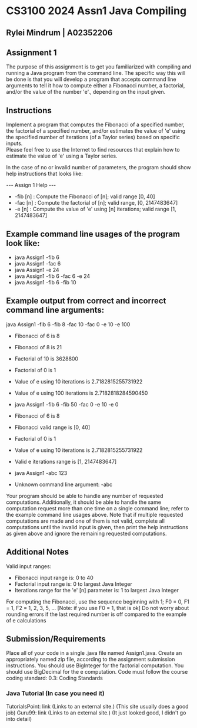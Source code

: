 # CS3100 2024 Assn1 Java Compiling
## Rylei Mindrum | A02352206
## Assignment 1
The purpose of this assignment is to get you familiarized with compiling and running a Java program from the command line. 
The specific way this will be done is that you will develop a program that accepts command line arguments to tell it how to 
compute either a Fibonacci number, a factorial, and/or the value of the number 'e'., depending on the input given.
 
## Instructions
Implement a program that computes the Fibonacci of a specified number, the factorial of a specified number, and/or
estimates the value of 'e' using the specified number of iterations (of a Taylor series) based on specific inputs.  
Please feel free to use the Internet to find resources that explain how to estimate the value of 'e' using a Taylor series.

In the case of no or invalid number of parameters, the program should show help instructions that looks like:

--- Assign 1 Help ---
-  -fib [n] : Compute the Fibonacci of [n]; valid range [0, 40]
-  -fac [n] : Compute the factorial of [n]; valid range, [0, 2147483647]
-  -e [n] : Compute the value of 'e' using [n] iterations; valid range [1, 2147483647]

## Example command line usages of the program look like:

- java Assign1 -fib 6
- java Assign1 -fac 6
- java Assign1 -e 24
- java Assign1 -fib 6 -fac 6 -e 24
- java Assign1 -fib 6 -fib 10

## Example output from correct and incorrect command line arguments:

java Assign1 -fib 6 -fib 8 -fac 10 -fac 0 -e 10 -e 100

- Fibonacci of 6 is 8
- Fibonacci of 8 is 21
- Factorial of 10 is 3628800
- Factorial of 0 is 1
- Value of e using 10 iterations is 2.7182815255731922
- Value of e using 100 iterations is 2.7182818284590450
- java Assign1 -fib 6 -fib 50 -fac 0 -e 10 -e 0


- Fibonacci of 6 is 8
- Fibonacci valid range is [0, 40]
- Factorial of 0 is 1
- Value of e using 10 iterations is 2.7182815255731922
- Valid e iterations range is [1, 2147483647]
- java Assign1 -abc 123


- Unknown command line argument: -abc

Your program should be able to handle any number of requested computations.  Additionally, it should be able to handle 
the same computation request more than one time on a single command line; refer to the example command line usages above. 
Note that if multiple requested computations are made and one of them is not valid, complete all computations until the 
invalid input is given, then print the help instructions as given above and ignore the remaining requested computations.

## Additional Notes
Valid input ranges:
- Fibonacci input range is: 0 to 40
- Factorial input range is: 0 to largest Java Integer
- Iterations range for the 'e' [n] parameter is: 1 to largest Java Integer

For computing the Fibonacci, use the sequence beginning with 1;  F0 = 0, F1 = 1, F2 = 1, 2, 3, 5, ... [Note: if you use F0 = 1, that is ok]
Do not worry about rounding errors if the last required number is off compared to the example of e calculations

## Submission/Requirements
Place all of your code in a single .java file named Assign1.java.
Create an appropriately named zip file, according to the assignment submission instructions.
You should use BigInteger for the factorial computation.
You should use BigDecimal for the e computation.
Code must follow the course coding standard: 0.3: Coding Standards


### Java Tutorial (In case you need it)
TutorialsPoint: link (Links to an external site.) (This site usually does a good job)
Guru99: link (Links to an external site.) (It just looked good, I didn't go into detail)